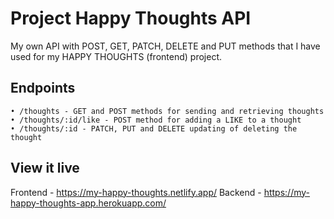 # Project Happy Thoughts API

My own API with POST, GET, PATCH, DELETE and PUT methods that I have used for my HAPPY THOUGHTS (frontend) project.

## Endpoints

    • /thoughts - GET and POST methods for sending and retrieving thoughts
    • /thoughts/:id/like - POST method for adding a LIKE to a thought
    • /thoughts/:id - PATCH, PUT and DELETE updating of deleting the thought

## View it live

Frontend - https://my-happy-thoughts.netlify.app/
Backend - https://my-happy-thoughts-app.herokuapp.com/
